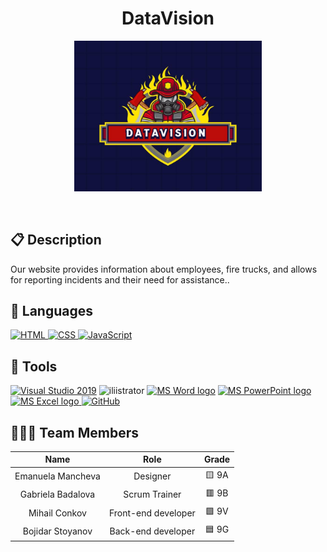 <h1 align="center">DataVision</h1>
<p align = "center">
  <img alt="logo" src="logo/Logo.jpg" width=300px>
</p>

<br>

## 📋 Description
Our website provides information about employees, fire trucks, and allows for reporting incidents and their need for assistance..


## 🚀 Languages 

<p align="left"> 
  <a href="https://developer.mozilla.org/en-US/docs/Web/HTML">
    <img width="48" height="48" src="https://img.icons8.com/color/48/000000/html-5--v1.png" alt="HTML"/>
  </a>
  
  <a href="https://developer.mozilla.org/en-US/docs/Web/CSS">
    <img width="48" height="48" src="https://img.icons8.com/color/48/000000/css3.png" alt="CSS"/>
  </a>
  
  <a href="https://developer.mozilla.org/en-US/docs/Web/JavaScript">
    <img width="48" height="48" src="https://img.icons8.com/color/48/000000/javascript--v1.png" alt="JavaScript"/>
  </a>
</p>


## 🔧 Tools 
  <p align="left"> 
  <a href="https://visualstudio.microsoft.com/"><img src="https://img.icons8.com/fluency/48/000000/visual-studio.png" alt="Visual Studio 2019"/></a>
  <a><img src="https://cdn-icons-png.flaticon.com/512/5611/5611037.png" alt="iliistrator" heigh=48px width=48px/> </a>
    <a href="https://www.microsoft.com/en-ww/microsoft-365/word"><img src="https://img.icons8.com/fluency/48/000000/microsoft-word-2019.png" alt="MS Word logo" width=48px /></a>
    <a href="https://www.microsoft.com/en-us/microsoft-365/powerpoint"><img src="https://img.icons8.com/fluency/48/000000/microsoft-powerpoint-2019.png" alt="MS PowerPoint logo" width=48px />
    <a href="https://www.microsoft.com/en-us/microsoft-365/excel"><img src="https://img.icons8.com/fluency/48/000000/microsoft-excel-2019.png" alt="MS Excel logo"/>
     <a href="https://git-scm.com/"><img src="https://cdn-icons-png.flaticon.com/512/25/25231.png" alt="GitHub" heigh=48px width=48px/></a>
    </a>
  </p> 
  

  
## 👨🏻‍💻 Team Members
| **Name** | **Role** | **Grade** |
| :---:   | :---: | :---: |
| Emanuela Mancheva| Designer | 🟨 9A |
| Gabriela Badalova | Scrum Trainer  | 🟥 9B |
| Mihail Conkov | Front-end developer  | 🟩 9V |
| Bojidar Stoyanov |  Back-end developer  | 🟦 9G |

